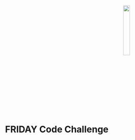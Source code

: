 <h1 align='center'>FRIDAY Code Challenge
  <span>
  <img src='https://coverager.com/wp-content/uploads/2019/10/FRIDAY.png' width='20%' align='center'>
  </span>
</h1> 

